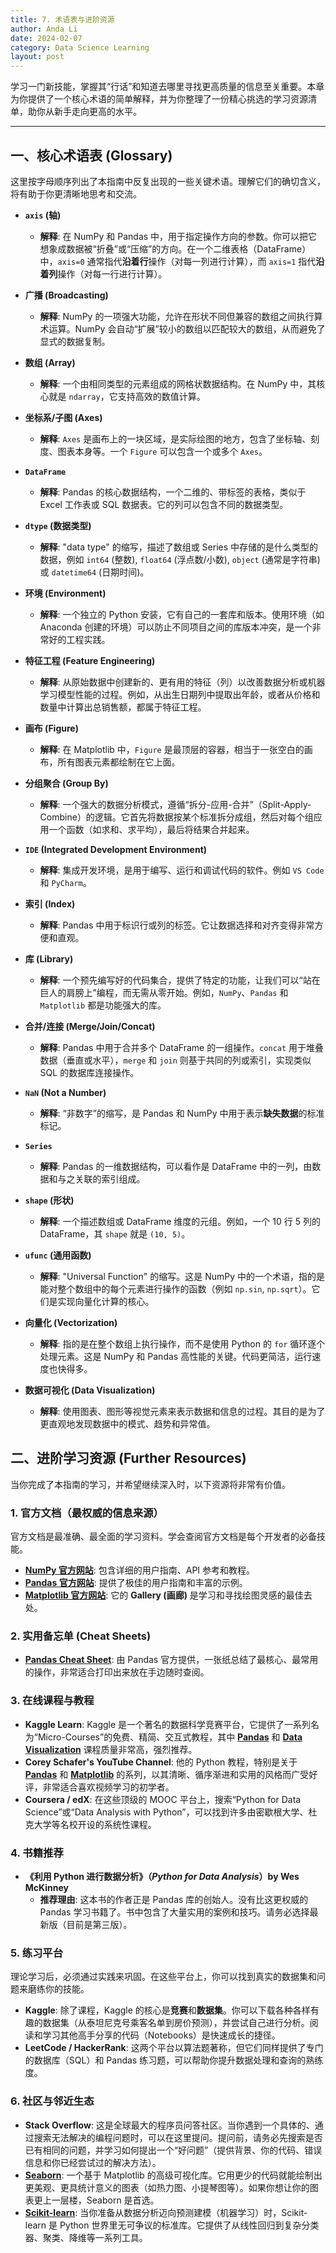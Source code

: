 ```yaml
---
title: 7. 术语表与进阶资源
author: Anda Li
date: 2024-02-07
category: Data Science Learning
layout: post
---
```


学习一门新技能，掌握其“行话”和知道去哪里寻找更高质量的信息至关重要。本章为你提供了一个核心术语的简单解释，并为你整理了一份精心挑选的学习资源清单，助你从新手走向更高的水平。

---

## 一、核心术语表 (Glossary)

这里按字母顺序列出了本指南中反复出现的一些关键术语。理解它们的确切含义，将有助于你更清晰地思考和交流。

- **`axis` (轴)**
  - **解释**: 在 NumPy 和 Pandas 中，用于指定操作方向的参数。你可以把它想象成数据被“折叠”或“压缩”的方向。在一个二维表格（DataFrame）中，`axis=0` 通常指代**沿着行**操作（对每一列进行计算），而 `axis=1` 指代**沿着列**操作（对每一行进行计算）。

- **广播 (Broadcasting)**
  - **解释**: NumPy 的一项强大功能，允许在形状不同但兼容的数组之间执行算术运算。NumPy 会自动“扩展”较小的数组以匹配较大的数组，从而避免了显式的数据复制。

- **数组 (Array)**
  - **解释**: 一个由相同类型的元素组成的网格状数据结构。在 NumPy 中，其核心就是 `ndarray`，它支持高效的数值计算。

- **坐标系/子图 (Axes)**
  - **解释**: `Axes` 是画布上的一块区域，是实际绘图的地方，包含了坐标轴、刻度、图表本身等。一个 `Figure` 可以包含一个或多个 `Axes`。

- **`DataFrame`**
  - **解释**: Pandas 的核心数据结构，一个二维的、带标签的表格，类似于 Excel 工作表或 SQL 数据表。它的列可以包含不同的数据类型。

- **`dtype` (数据类型)**
  - **解释**: "data type" 的缩写，描述了数组或 Series 中存储的是什么类型的数据，例如 `int64` (整数), `float64` (浮点数/小数), `object` (通常是字符串) 或 `datetime64` (日期时间)。

- **环境 (Environment)**
  - **解释**: 一个独立的 Python 安装，它有自己的一套库和版本。使用环境（如 Anaconda 创建的环境）可以防止不同项目之间的库版本冲突，是一个非常好的工程实践。

- **特征工程 (Feature Engineering)**
  - **解释**: 从原始数据中创建新的、更有用的特征（列）以改善数据分析或机器学习模型性能的过程。例如，从出生日期列中提取出年龄，或者从价格和数量中计算出总销售额，都属于特征工程。

- **画布 (Figure)**
  - **解释**: 在 Matplotlib 中，`Figure` 是最顶层的容器，相当于一张空白的画布，所有图表元素都绘制在它上面。

- **分组聚合 (Group By)**
  - **解释**: 一个强大的数据分析模式，遵循“拆分-应用-合并”（Split-Apply-Combine）的逻辑。它首先将数据按某个标准拆分成组，然后对每个组应用一个函数（如求和、求平均），最后将结果合并起来。

- **`IDE` (Integrated Development Environment)**
  - **解释**: 集成开发环境，是用于编写、运行和调试代码的软件。例如 `VS Code` 和 `PyCharm`。

- **索引 (Index)**
  - **解释**: Pandas 中用于标识行或列的标签。它让数据选择和对齐变得非常方便和直观。

- **库 (Library)**
  - **解释**: 一个预先编写好的代码集合，提供了特定的功能，让我们可以“站在巨人的肩膀上”编程，而无需从零开始。例如，`NumPy`、`Pandas` 和 `Matplotlib` 都是功能强大的库。

- **合并/连接 (Merge/Join/Concat)**
  - **解释**: Pandas 中用于合并多个 DataFrame 的一组操作。`concat` 用于堆叠数据（垂直或水平），`merge` 和 `join` 则基于共同的列或索引，实现类似 SQL 的数据库连接操作。

- **`NaN` (Not a Number)**
  - **解释**: “非数字”的缩写，是 Pandas 和 NumPy 中用于表示**缺失数据**的标准标记。

- **`Series`**
  - **解释**: Pandas 的一维数据结构，可以看作是 DataFrame 中的一列，由数据和与之关联的索引组成。

- **`shape` (形状)**
  - **解释**: 一个描述数组或 DataFrame 维度的元组。例如，一个 10 行 5 列的 DataFrame，其 `shape` 就是 `(10, 5)`。

- **`ufunc` (通用函数)**
  - **解释**: "Universal Function" 的缩写。这是 NumPy 中的一个术语，指的是能对整个数组中的每个元素进行操作的函数（例如 `np.sin`, `np.sqrt`）。它们是实现向量化计算的核心。

- **向量化 (Vectorization)**
  - **解释**: 指的是在整个数组上执行操作，而不是使用 Python 的 `for` 循环逐个处理元素。这是 NumPy 和 Pandas 高性能的关键。代码更简洁，运行速度也快得多。

- **数据可视化 (Data Visualization)**
  - **解释**: 使用图表、图形等视觉元素来表示数据和信息的过程。其目的是为了更直观地发现数据中的模式、趋势和异常值。

## 二、进阶学习资源 (Further Resources)

当你完成了本指南的学习，并希望继续深入时，以下资源将非常有价值。

### 1. 官方文档（最权威的信息来源）

官方文档是最准确、最全面的学习资料。学会查阅官方文档是每个开发者的必备技能。

- **[NumPy 官方网站](https://numpy.org/doc/stable/)**: 包含详细的用户指南、API 参考和教程。
- **[Pandas 官方网站](https://pandas.pydata.org/docs/)**: 提供了极佳的用户指南和丰富的示例。
- **[Matplotlib 官方网站](https://matplotlib.org/stable/index.html)**: 它的 **Gallery (画廊)** 是学习和寻找绘图灵感的最佳去处。

### 2. 实用备忘单 (Cheat Sheets)

- **[Pandas Cheat Sheet](https://pandas.pydata.org/Pandas_Cheat_Sheet.pdf)**: 由 Pandas 官方提供，一张纸总结了最核心、最常用的操作，非常适合打印出来放在手边随时查阅。

### 3. 在线课程与教程

- **Kaggle Learn**: Kaggle 是一个著名的数据科学竞赛平台，它提供了一系列名为“Micro-Courses”的免费、精简、交互式教程，其中 **[Pandas](https://www.kaggle.com/learn/pandas)** 和 **[Data Visualization](https://www.kaggle.com/learn/data-visualization)** 课程质量非常高，强烈推荐。
- **Corey Schafer's YouTube Channel**: 他的 Python 教程，特别是关于 **[Pandas](https://www.youtube.com/playlist?list=PL-osiE80TeTsWmV9i9c58mdDCSskIFdDS)** 和 **[Matplotlib](https://www.youtube.com/playlist?list=PL-osiE80TeTqv_f22_eG6t5G-o_1o2V-G)** 的系列，以其清晰、循序渐进和实用的风格而广受好评，非常适合喜欢视频学习的初学者。
- **Coursera / edX**: 在这些顶级的 MOOC 平台上，搜索“Python for Data Science”或“Data Analysis with Python”，可以找到许多由密歇根大学、杜克大学等名校开设的系统性课程。

### 4. 书籍推荐

- **《利用 Python 进行数据分析》（*Python for Data Analysis*）by Wes McKinney**
  - **推荐理由**: 这本书的作者正是 Pandas 库的创始人。没有比这更权威的 Pandas 学习书籍了。书中包含了大量实用的案例和技巧。请务必选择最新版（目前是第三版）。

### 5. 练习平台

理论学习后，必须通过实践来巩固。在这些平台上，你可以找到真实的数据集和问题来磨练你的技能。

- **Kaggle**: 除了课程，Kaggle 的核心是**竞赛**和**数据集**。你可以下载各种各样有趣的数据集（从泰坦尼克号乘客名单到房价预测），并尝试自己进行分析。阅读和学习其他高手分享的代码（Notebooks）是快速成长的捷径。
- **LeetCode / HackerRank**: 这两个平台以算法题著称，但它们同样提供了专门的数据库（SQL）和 Pandas 练习题，可以帮助你提升数据处理和查询的熟练度。

### 6. 社区与邻近生态

- **Stack Overflow**: 这是全球最大的程序员问答社区。当你遇到一个具体的、通过搜索无法解决的编程问题时，可以在这里提问。提问前，请务必先搜索是否已有相同的问题，并学习如何提出一个“好问题”（提供背景、你的代码、错误信息和你已经尝试过的解决方法）。
- **[Seaborn](https://seaborn.pydata.org/)**: 一个基于 Matplotlib 的高级可视化库。它用更少的代码就能绘制出更美观、更具统计意义的图表（如热力图、小提琴图等）。如果你想让你的图表更上一层楼，Seaborn 是首选。
- **[Scikit-learn](https://scikit-learn.org/stable/)**: 当你准备从数据分析迈向预测建模（机器学习）时，Scikit-learn 是 Python 世界里无可争议的标准库。它提供了从线性回归到复杂分类器、聚类、降维等一系列工具。
